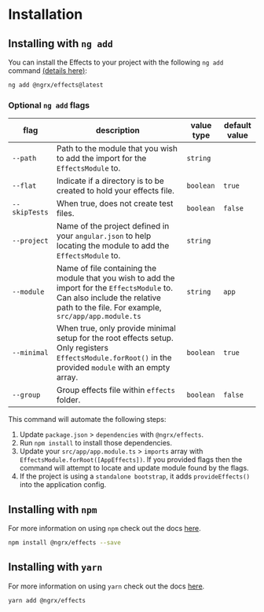 # Installation

## Installing with `ng add`

You can install the Effects to your project with the following `ng add` command <a href="https://angular.dev/cli/add" target="_blank">(details here)</a>:

```sh
ng add @ngrx/effects@latest
```

### Optional `ng add` flags

| flag          | description                                                                                                                                                                         | value type | default value |
| ------------- | ----------------------------------------------------------------------------------------------------------------------------------------------------------------------------------- | ---------- | ------------- |
| `--path`      | Path to the module that you wish to add the import for the `EffectsModule` to.                                                                                                      | `string`   |
| `--flat`      | Indicate if a directory is to be created to hold your effects file.                                                                                                                 | `boolean`  | `true`        |
| `--skipTests` | When true, does not create test files.                                                                                                                                              | `boolean`  | `false`       |
| `--project`   | Name of the project defined in your `angular.json` to help locating the module to add the `EffectsModule` to.                                                                       | `string`   |
| `--module`    | Name of file containing the module that you wish to add the import for the `EffectsModule` to. Can also include the relative path to the file. For example, `src/app/app.module.ts` | `string`   | `app`         |
| `--minimal`   | When true, only provide minimal setup for the root effects setup. Only registers `EffectsModule.forRoot()` in the provided `module` with an empty array.                            | `boolean`  | `true`        |
| `--group`     | Group effects file within `effects` folder.                                                                                                                                         | `boolean`  | `false`       |

This command will automate the following steps:

1. Update `package.json` > `dependencies` with `@ngrx/effects`.
2. Run `npm install` to install those dependencies.
3. Update your `src/app/app.module.ts` > `imports` array with `EffectsModule.forRoot([AppEffects])`. If you provided flags then the command will attempt to locate and update module found by the flags.
4. If the project is using a `standalone bootstrap`, it adds `provideEffects()` into the application config.

## Installing with `npm`

For more information on using `npm` check out the docs <a href="https://docs.npmjs.com/cli/install" target="_blank">here</a>.

```sh
npm install @ngrx/effects --save
```

## Installing with `yarn`

For more information on using `yarn` check out the docs <a href="https://yarnpkg.com/getting-started/usage#installing-all-the-dependencies" target="_blank">here</a>.

```sh
yarn add @ngrx/effects
```
